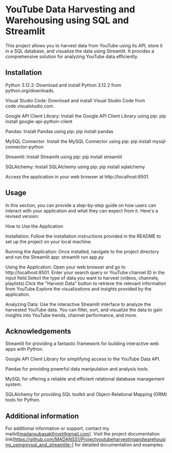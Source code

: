 
# YouTube Data Harvesting and Warehousing using SQL and Streamlit

This project allows you to harvest data from YouTube using its API, store it in a SQL database, and visualize the data using Streamlit. It provides a comprehensive solution for analyzing YouTube data efficiently.



## Installation

Python 3.12.2: Download and install Python 3.12.2 from python.org/downloads.

Visual Studio Code: Download and install Visual Studio Code from code.visualstudio.com.

Google API Client Library: Install the Google API Client Library using pip:
    pip install google-api-python-client

Pandas: Install Pandas using pip:
    pip install pandas

MySQL Connector: Install the MySQL Connector using pip:
    pip install mysql-connector-python

Streamlit: Install Streamlit using pip:
    pip install streamlit

SQLAlchemy: Install SQLAlchemy using pip:
    pip install sqlalchemy

Access the application in your web browser at http://localhost:8501.
## Usage

In this section, you can provide a step-by-step guide on how users can interact with your application and what they can expect from it. Here's a revised version:

How to Use the Application

Installation: Follow the installation instructions provided in the README to set up the project on your local machine.

Running the Application: Once installed, navigate to the project directory and run the Streamlit app:
    streamlit run app.py

Using the Application:
Open your web browser and go to http://localhost:8501.
Enter your search query or YouTube channel ID in the input field.Select the type of data you want to harvest (videos, channels, playlists).Click the "Harvest Data" button to retrieve the relevant information from YouTube.Explore the visualizations and insights provided by the application.

Analyzing Data: Use the interactive Streamlit interface to analyze the harvested YouTube data. You can filter, sort, and visualize the data to gain insights into YouTube trends, channel performance, and more.


## Acknowledgements

Streamlit for providing a fantastic framework for building interactive web apps with Python.

Google API Client Library for simplifying access to the YouTube Data API.

Pandas for providing powerful data manipulation and analysis tools.

MySQL for offering a reliable and efficient relational database management system.

SQLAlchemy for providing SQL toolkit and Object-Relational Mapping (ORM) tools for Python.


## Additional information
For additional information or support, contact my mailid[madansubasakthivel@gmail.com]. Visit the project documentation link[https://github.com/MADANSS1/Projectyoutubeharvestingandwarehousing_usingmysql_and_streamlite-] for detailed documentation and examples.